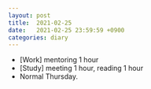 ```yaml
---
layout: post
title:  2021-02-25
date:   2021-02-25 23:59:59 +0900
categories: diary
---
```


- [Work] mentoring 1 hour
- [Study] meeting 1 hour, reading 1 hour
- Normal Thursday.
